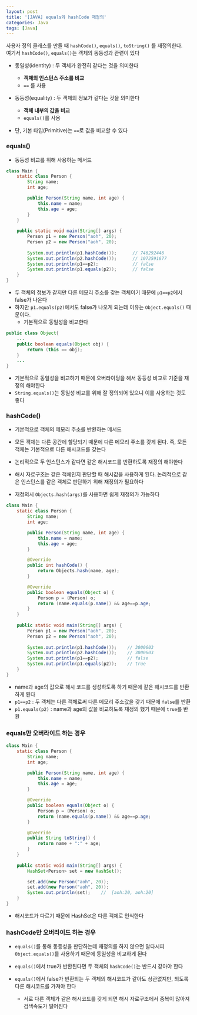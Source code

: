 ```yaml
---
layout: post
title: '[JAVA] equals와 hashCode 재정의'
categories: Java
tags: [Java]
---
```

사용자 정의 클래스를 만들 때 `hashCode()`, `equals()`, `toString()` 를 재정의한다.  
여기서 `hashCode()`, `equals()`는 객체의 동등성과 관련이 있다

- 동일성(identity) : 두 객체가 완전히 같다는 것을 의미한다
  - **객체의 인스턴스 주소를 비교**
  - `==` 를 사용
- 동등성(equality) : 두 객체의 정보가 같다는 것을 의미한다
  - **객체 내부의 값을 비교**
  - `equals()`를 사용

- 단, 기본 타입(Primitive)는 `==`로 값을 비교할 수 있다

### equals()
- 동등성 비교를 위해 사용하는 메서드

```java
class Main {
    static class Person {
        String name;
        int age;

        public Person(String name, int age) {
            this.name = name;
            this.age = age;
        }
    }   
 
    public static void main(String[] args) {
        Person p1 = new Person("aoh", 20);
        Person p2 = new Person("aoh", 20);
      
        System.out.println(p1.hashCode());      // 746292446
        System.out.println(p2.hashCode());      // 1072591677
        System.out.println(p1==p2);             // false
        System.out.println(p1.equals(p2));      // false
    }
}
```
- 두 객체의 정보가 같지만 다른 메모리 주소를 갖는 객체이기 때문에 `p1==p2`에서 false가 나온다
- 하지만 `p1.equals(p2)`에서도 false가 나오게 되는데 이유는 `Object.equals()` 때문이다.
  - 기본적으로 동일성을 비교한다

```java
public class Object{
    ...
    public boolean equals(Object obj) {
        return (this == obj);
    }
    ...
}
```
- 기본적으로 동일성을 비교하기 때문에 오버라이딩을 해서 동등성 비교로 기준을 재정의 해야한다
- `String.equals()`는 동일성 비교를 위해 잘 정의되어 있으니 이를 사용하는 것도 좋다

### hashCode()
- 기본적으로 객체의 메모리 주소를 반환하는 메서드
- 모든 객체는 다른 공간에 할당되기 때문에 다른 메모리 주소를 갖게 된다. 즉, 모든 객체는 기본적으로 다른 해시코드를 갖는다
- 논리적으로 두 인스턴스가 같다면 같은 해시코드를 반환하도록 재정의 해야한다
- 해시 자료구조는 같은 객체인지 판단할 때 해시값을 사용하게 된다. 논리적으로 같은 인스턴스를 같은 객체로 판단하기 위해 재정의가 필요하다

- 재정의시 `Objects.hash(args)`를 사용하면 쉽게 재정의가 가능하다


```java
class Main {
    static class Person {
        String name;
        int age;

        public Person(String name, int age) {
            this.name = name;
            this.age = age;
        }

        @Override
        public int hashCode() {
            return Objects.hash(name, age);
        }

        @Override
        public boolean equals(Object o) {
            Person p = (Person) o;
            return (name.equals(p.name)) && age==p.age;
        }
    }   
 
    public static void main(String[] args) {
        Person p1 = new Person("aoh", 20);
        Person p2 = new Person("aoh", 20);
      
        System.out.println(p1.hashCode());    // 3000603
        System.out.println(p2.hashCode());    // 3000603
        System.out.println(p1==p2);           // false
        System.out.println(p1.equals(p2));    // true
    }
}
```
- name과 age의 값으로 해시 코드를 생성하도록 하기 때문에 같은 해시코드를 반환하게 된다
- `p1==p2` : 두 객체는 다른 객체로써 다른 메모리 주소값을 갖기 때문에 `false`를 반환
- `p1.equals(p2)` : name과 age의 값을 비교하도록 재정의 했기 때문에 `true`를 반환


### equals만 오버라이드 하는 경우

```java
class Main {
    static class Person {
        String name;
        int age;

        public Person(String name, int age) {
            this.name = name;
            this.age = age;
        }

        @Override
        public boolean equals(Object o) {
            Person p = (Person) o;
            return (name.equals(p.name)) && age==p.age;
        }

        @Override
        public String toString() {
            return name + ":" + age;
        }
    }   
 
    public static void main(String[] args) {
        HashSet<Person> set = new HashSet();

        set.add(new Person("aoh", 20));
        set.add(new Person("aoh", 20));
        System.out.println(set);    //  [aoh:20, aoh:20]
    }
}
```
- 해시코드가 다르기 때문에 HashSet은 다른 객체로 인식한다

### hashCode만 오버라이드 하는 경우 
- `equals()`를 통해 동등성을 판단하는데 재정의를 하지 않으면 알다시피 `Object.equals()`를 사용하기 때문에 동일성을 비교하게 된다

- `equals()`에서 true가 반환된다면 두 객체의 `hashCode()`는 반드시 같아야 한다
- `equals()`에서 false가 반환되는 두 객체의 해시코드가 같아도 상관없지만, 되도록 다른 해시코드를 가져야 한다
  - 서로 다른 객체가 같은 해시코드를 갖게 되면 해시 자료구조에서 중복이 많아져 검색속도가 떨어진다 
